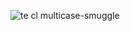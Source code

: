![te cl multicase-smuggle](https://github.com/user-attachments/assets/1d8637cd-dcd7-4449-b923-8a5015f516d4)

